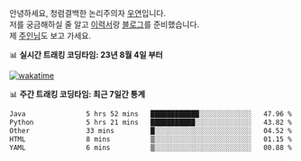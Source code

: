 안녕하세요, 청렴결백한 논리주의자 [우연](https://dev-wooyeon.github.io/quiz-app/)입니다.  
저를 궁금해하실 줄 알고 [이력서](https://ieunune.notion.site/d836ecc9172144d4b39f185b89f16a62)랑 [블로그](https://notion-blog-ieunune.vercel.app)를 준비했습니다.  
제 [주인님](https://www.instagram.com/lovely_hiru_hari_s2/)도 보고 가세요.


📊 **실시간 트래킹 코딩타임: 23년 8월 4일 부터**  

[![wakatime](https://wakatime.com/badge/user/099dd627-fdab-4072-b87a-fa91c7a76d8d.svg?style=for-the-badge)](https://wakatime.com/@099dd627-fdab-4072-b87a-fa91c7a76d8d)

📊 **주간 트래킹 코딩타임: 최근 7일간 통계**

<!--START_SECTION:waka-->

```txt
Java               5 hrs 52 mins   ████████████░░░░░░░░░░░░░   47.96 %
Python             5 hrs 21 mins   ███████████░░░░░░░░░░░░░░   43.82 %
Other              33 mins         █░░░░░░░░░░░░░░░░░░░░░░░░   04.52 %
HTML               8 mins          ▒░░░░░░░░░░░░░░░░░░░░░░░░   01.15 %
YAML               6 mins          ▒░░░░░░░░░░░░░░░░░░░░░░░░   00.88 %
```

<!--END_SECTION:waka-->

<!-- ![](./profile-3d-contrib/profile-night-view.svg)-->
